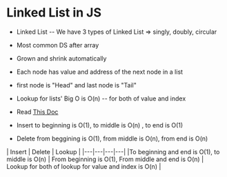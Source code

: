 # Linked List in JS

* Linked List -- We have 3 types of Linked List => singly, doubly, circular
* Most common DS after array
* Grown and shrink automatically
* Each node has value and address of the next node in a list
* first node is "Head" and last node is "Tail"
* Lookup for lists' Big O is O(n) -- for both of value and index
* Read [This Doc](https://codeburst.io/linked-lists-in-javascript-es6-code-part-1-6dd349c3dcc3)

* Insert to beginning is O(1), to middle is O(n) , to end is O(1)
* Delete from beggining is O(1), from middle is O(n), from end is O(n)


|                     Insert                     |                     Delete                     |                     Lookup                     |
|---|---|---|---|
|To beginning and end is O(1), to middle is O(n) | From  beginning is O(1), From middle and end is O(n) | Lookup for both of lookup for value and index is O(n) |